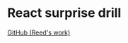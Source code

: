 # React surprise drill

[GitHub (Reed's work)](https://github.com/rbertolette/tf-rb-react-surprise.git)
